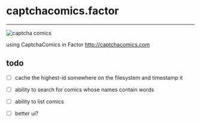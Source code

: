 # captchacomics.factor

---

![captcha comics](http://www.captchacomics.com/includes/images/logo3.png)

using CaptchaComics in Factor http://captchacomics.com

## todo

- [ ] cache the highest-id somewhere on the filesystem and timestamp it
- [ ] ability to search for comics whose names contain words
- [ ] ability to list comics  
- [ ] better ui?

